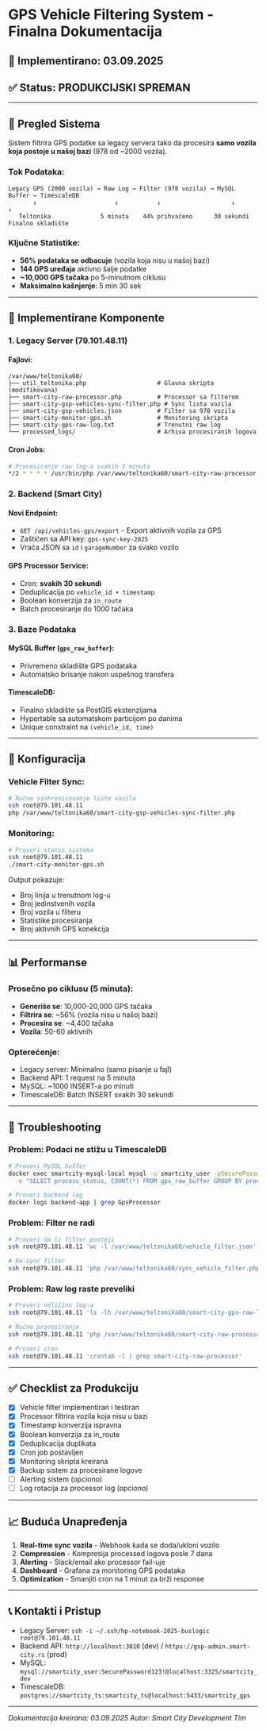 # GPS Vehicle Filtering System - Finalna Dokumentacija

## 📅 Implementirano: 03.09.2025
## ✅ Status: PRODUKCIJSKI SPREMAN

---

## 🎯 Pregled Sistema

Sistem filtrira GPS podatke sa legacy servera tako da procesira **samo vozila koja postoje u našoj bazi** (978 od ~2000 vozila).

### Tok Podataka:
```
Legacy GPS (2000 vozila) → Raw Log → Filter (978 vozila) → MySQL Buffer → TimescaleDB
       ↓                      ↓           ↓                    ↓              ↓
   Teltonika              5 minuta    44% prihvaćeno      30 sekundi    Finalno skladište
```

### Ključne Statistike:
- **56% podataka se odbacuje** (vozila koja nisu u našoj bazi)
- **144 GPS uređaja** aktivno šalje podatke
- **~10,000 GPS tačaka** po 5-minutnom ciklusu
- **Maksimalno kašnjenje**: 5 min 30 sek

---

## 📁 Implementirane Komponente

### 1. Legacy Server (79.101.48.11)

#### Fajlovi:
```
/var/www/teltonika60/
├── util_teltonika.php                    # Glavna skripta (modifikovana)
├── smart-city-raw-processor.php          # Processor sa filterom
├── smart-city-gsp-vehicles-sync-filter.php # Sync lista vozila
├── smart-city-gsp-vehicles.json          # Filter sa 978 vozila
├── smart-city-monitor-gps.sh             # Monitoring skripta
├── smart-city-gps-raw-log.txt            # Trenutni raw log
└── processed_logs/                       # Arhiva procesiranih logova
```

#### Cron Jobs:
```bash
# Procesiranje raw log-a svakih 2 minuta
*/2 * * * * /usr/bin/php /var/www/teltonika60/smart-city-raw-processor.php >> /var/log/smart-city-raw-processor.log 2>&1
```

### 2. Backend (Smart City)

#### Novi Endpoint:
- `GET /api/vehicles-gps/export` - Export aktivnih vozila za GPS
- Zaštićen sa API key: `gps-sync-key-2025`
- Vraća JSON sa `id` i `garageNumber` za svako vozilo

#### GPS Processor Service:
- Cron: **svakih 30 sekundi**
- Deduplicacija po `vehicle_id + timestamp`
- Boolean konverzija za `in_route`
- Batch procesiranje do 1000 tačaka

### 3. Baze Podataka

#### MySQL Buffer (`gps_raw_buffer`):
- Privremeno skladište GPS podataka
- Automatsko brisanje nakon uspešnog transfera

#### TimescaleDB:
- Finalno skladište sa PostGIS ekstenzijama
- Hypertable sa automatskom particijom po danima
- Unique constraint na `(vehicle_id, time)`

---

## 🔧 Konfiguracija

### Vehicle Filter Sync:
```bash
# Ručno sinhronizovanje liste vozila
ssh root@79.101.48.11
php /var/www/teltonika60/smart-city-gsp-vehicles-sync-filter.php
```

### Monitoring:
```bash
# Proveri status sistema
ssh root@79.101.48.11
./smart-city-monitor-gps.sh
```

Output pokazuje:
- Broj linija u trenutnom log-u
- Broj jedinstvenih vozila
- Broj vozila u filteru
- Statistike procesiranja
- Broj aktivnih GPS konekcija

---

## 📊 Performanse

### Prosečno po ciklusu (5 minuta):
- **Generiše se**: 10,000-20,000 GPS tačaka
- **Filtrira se**: ~56% (vozila nisu u našoj bazi)
- **Procesira se**: ~4,400 tačaka
- **Vozila**: 50-60 aktivnih

### Opterećenje:
- Legacy server: Minimalno (samo pisanje u fajl)
- Backend API: 1 request na 5 minuta
- MySQL: ~1000 INSERT-a po minuti
- TimescaleDB: Batch INSERT svakih 30 sekundi

---

## 🚨 Troubleshooting

### Problem: Podaci ne stižu u TimescaleDB
```bash
# Proveri MySQL buffer
docker exec smartcity-mysql-local mysql -u smartcity_user -pSecurePassword123! smartcity_dev \
  -e "SELECT process_status, COUNT(*) FROM gps_raw_buffer GROUP BY process_status;"

# Proveri backend log
docker logs backend-app | grep GpsProcessor
```

### Problem: Filter ne radi
```bash
# Proveri da li filter postoji
ssh root@79.101.48.11 'wc -l /var/www/teltonika60/vehicle_filter.json'

# Re-sync filter
ssh root@79.101.48.11 'php /var/www/teltonika60/sync_vehicle_filter.php'
```

### Problem: Raw log raste preveliki
```bash
# Proveri veličinu log-a
ssh root@79.101.48.11 'ls -lh /var/www/teltonika60/smart-city-gps-raw-log.txt'

# Ručno procesiranje
ssh root@79.101.48.11 'php /var/www/teltonika60/smart-city-raw-processor.php'

# Proveri cron
ssh root@79.101.48.11 'crontab -l | grep smart-city-raw-processor'
```

---

## ✅ Checklist za Produkciju

- [x] Vehicle filter implementiran i testiran
- [x] Processor filtrira vozila koja nisu u bazi
- [x] Timestamp konverzija ispravna
- [x] Boolean konverzija za in_route
- [x] Deduplicacija duplikata
- [x] Cron job postavljen
- [x] Monitoring skripta kreirana
- [x] Backup sistem za procesirane logove
- [ ] Alerting sistem (opciono)
- [ ] Log rotacija za processor log (opciono)

---

## 📈 Buduća Unapređenja

1. **Real-time sync vozila** - Webhook kada se doda/ukloni vozilo
2. **Compression** - Kompresija processed logova posle 7 dana
3. **Alerting** - Slack/email ako processor fail-uje
4. **Dashboard** - Grafana za monitoring GPS podataka
5. **Optimization** - Smanjiti cron na 1 minut za brži response

---

## 📞 Kontakti i Pristup

- Legacy Server: `ssh -i ~/.ssh/hp-notebook-2025-buslogic root@79.101.48.11`
- Backend API: `http://localhost:3010` (dev) / `https://gsp-admin.smart-city.rs` (prod)
- MySQL: `mysql://smartcity_user:SecurePassword123!@localhost:3325/smartcity_dev`
- TimescaleDB: `postgres://smartcity_ts:smartcity_ts@localhost:5433/smartcity_gps`

---

*Dokumentacija kreirana: 03.09.2025*
*Autor: Smart City Development Tim*